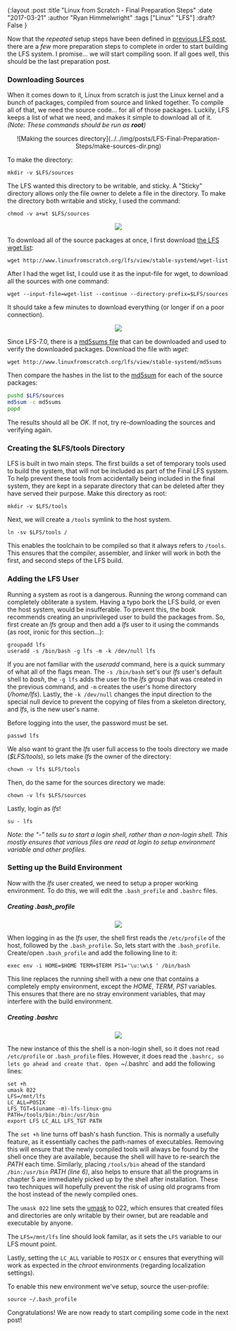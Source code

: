 {:layout :post
:title  "Linux from Scratch - Final Preparation Steps"
:date "2017-03-21"
:author "Ryan Himmelwright"
:tags ["Linux" "LFS"]
:draft? False
}


Now that the *repeated* setup steps have been defined in [previous LFS post](../LFS-Repeated=Setup-Steps/), there are a *few* more preparation steps to complete in order to start building the LFS system. I promise... we will start compiling soon. If all goes well, this should be the last preparation post.

<!-- more -->

### Downloading Sources
When it comes down to it, Linux from scratch is just the Linux kernel and a bunch of packages, compiled from source and linked together. To compile all of that, we need the source code... for all of those packages. Luckily, LFS keeps a list of what we need, and makes it simple to download all of it. *(Note: These commands should be run as <b>root</b>)*

<center>
![Making the sources directory](../../img/posts/LFS-Final-Preparation-Steps/make-sources-dir.png)
</center>

To make the directory:

```
mkdir -v $LFS/sources
```

The LFS wanted this directory to be writable, and sticky. A "Sticky" directory allows only the file owner to delete a file in the directory. To make the directory both writable and sticky, I used the command:

```
chmod -v a+wt $LFS/sources
```


<center>
<img src="../../img/posts/LFS-Final-Preparation-Steps/wget-sources-play.png" name="pic" onmouseover="this.src='../../img/posts/LFS-Final-Preparation-Steps/wget-sources.gif'" onmouseout="this.src='../../img/posts/LFS-Final-Preparation-Steps/wget-sources-play.png'"> 
</center>

To download all of the source packages at once, I first download [the LFS wget list](http://www.linuxfromscratch.org/lfs/view/stable-systemd/wget-list):


```
wget http://www.linuxfromscratch.org/lfs/view/stable-systemd/wget-list
```

After I had the wget list, I could use it as the input-file for wget, to download all the sources with one command:

```
wget --input-file=wget-list --continue --directory-prefix=$LFS/sources
```

It should take a few minutes to download everything (or longer if on a poor connection).


<center>
<img src="../../img/posts/LFS-Final-Preparation-Steps/sources-md5-play.png" name="pic" onmouseover="this.src='../../img/posts/LFS-Final-Preparation-Steps/sources-md5.gif'" onmouseout="this.src='../../img/posts/LFS-Final-Preparation-Steps/sources-md5-play.png'"> 
</center>


Since LFS-7.0, there is a [md5sums file](http://www.linuxfromscratch.org/lfs/view/stable-systemd/md5sums) that can be downloaded and used to verify the downloaded packages. Download the file with *wget*:

```
wget http://www.linuxfromscratch.org/lfs/view/stable-systemd/md5sums
```

Then compare the hashes in the list to the [md5sum](https://en.wikipedia.org/wiki/Md5sum) for each of the source packages:

```bash
pushd $LFS/sources
md5sum -c md5sums
popd
```

The results should all be *OK*. If not, try re-downloading the sources and verifying again.


### Creating the $LFS/tools Directory
LFS is built in two main steps. The first builds a set of temporary tools used to build the system, that will not be included as part of the Final LFS system. To help prevent these tools from accidentally being included in the final system, they are kept in a separate directory that can be deleted after they have served their purpose. Make this directory as root:

```
mkdir -v $LFS/tools
```

Next, we will create a `/tools` symlink to the host system. 

```
ln -sv $LFS/tools /
```

This enables the toolchain to be compiled so that it always refers to `/tools`. This ensures that the compiler, assembler, and linker will work in both the first, and second steps of the LFS build.

### Adding the LFS User
Running a system as root is a dangerous. Running the wrong command can completely obliterate a system. Having a typo bork the LFS build, or even the host system, would be insufferable. To prevent this, the book recommends creating an unprivileged user to build the packages from. So, first create an *lfs* group and then add a *lfs* user to it using the commands (as root, ironic for this section...):

```
groupadd lfs
useradd -s /bin/bash -g lfs -m -k /dev/null lfs
```
If you are not familiar with the *useradd* command, here is a quick summary of what all of the flags mean. The `-s /bin/bash` set's our *lfs* user's default shell to *bash*, the `-g lfs` adds the user to the *lfs* group that was created in the previous command, and `-m` creates the user's home directory (*/home/lfs*). Lastly, the `-k /dev/null` changes the input direction to the special null device to prevent the copying of files from a skeleton directory, and *lfs*, is the new user's name.

Before logging into the user, the password must be set. 

```
passwd lfs
```

We also want to grant the *lfs* user full access to the tools directory we made (*$LFS/tools*), so lets make *lfs* the owner of the directory:

```
chown -v lfs $LFS/tools
```

Then, do the same for the sources directory we made:

```
chown -v lfs $LFS/sources
```

Lastly, login as *lfs*!

```
su - lfs
```

*Note: the "-" tells su to start a login shell, rather than a non-login shell. This mostly ensures that various files are read at login to setup environment variable and other profiles.*

### Setting up the Build Environment
Now with the *lfs* user created, we need to setup a proper working environment. To do this, we will edit the `.bash_profile` and `.bashrc` files. 

##### Creating .bash_profile

<center>
<img src="../../img/posts/LFS-Final-Preparation-Steps/set-bash-profile.png" name="pic" onmouseover="this.src='../../img/posts/LFS-Final-Preparation-Steps/set-bash-profile.gif'" onmouseout="this.src='../../img/posts/LFS-Final-Preparation-Steps/set-bash-profile.png'"> 
</center>

When logging in as the *lfs* user, the shell first reads the `/etc/profile` of the host, followed by the `.bash_profile`. So, lets start with the `.bash_profile`. Create/open `.bash_profile` and add the following line to it:

```
exec env -i HOME=$HOME TERM=$TERM PS1='\u:\w\$ ' /bin/bash
``` 

This line replaces the running shell with a new one that contains a completely empty environment, except the *HOME*, *TERM*, *PS1* variables. This ensures that there are no stray environment variables, that may interfere with the build environment.

##### Creating .bashrc

<center>
<img src="../../img/posts/LFS-Final-Preparation-Steps/set-bashrc.png" name="pic" onmouseover="this.src='../../img/posts/LFS-Final-Preparation-Steps/set-bashrc.gif'" onmouseout="this.src='../../img/posts/LFS-Final-Preparation-Steps/set-bashrc.png'"> 
</center>

The new instance of this the shell is a non-login shell, so it does not read `/etc/profile` or `.bash_profile` files. However, it does read the `.bashrc, so lets go ahead and create that. Open `~/.bashrc` and add the following lines:

```
set +h
umask 022
LFS=/mnt/lfs
LC_ALL=POSIX
LFS_TGT=$(uname -m)-lfs-linux-gnu
PATH=/tools/bin:/bin:/usr/bin
export LFS LC_ALL LFS_TGT PATH

```

The `set +h` line turns off bash's hash function. This is normally a usefully feature, as it essentially caches the path-names of executables. Removing this will ensure that the newly compiled tools will always be found by the shell once they are available, because the shell will have to re-search the *PATH* each time. Similarly, placing `/tools/bin` ahead of the standard `/bin:/usr/bin` *PATH* *(line 6)*, also helps to ensure that all the programs in chapter 5 are immediately picked up by the shell after installation. These two techniques will hopefully prevent the risk of using old programs from the host instead of the newly compiled ones.

The `umask 022` line sets the [umask](https://en.wikipedia.org/wiki/Umask) to 022, which ensures that created files and directories are only writable by their owner, but are readable and executable by anyone.

The `LFS=/mnt/lfs` line should look familar, as it sets the `LFS` variable to our LFS mount point.

Lastly, setting the `LC_ALL` variable to `POSIX` or `C` ensures that everything will work as expected in the *chroot* environments (regarding localization settings).

To enable this new environment we've setup, source the user-profile:

```
source ~/.bash_profile
```

Congratulations! We are now ready to start compiling some code in the next post!
